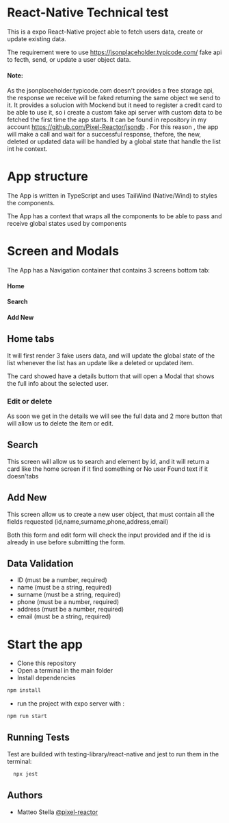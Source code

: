 
# React-Native Technical test

This is a expo React-Native project able to fetch users data, create or update existing data.

The requirement were to use 
https://jsonplaceholder.typicode.com/
fake api to fecth, send, or update a user object data.
#### Note: 
As the jsonplaceholder.typicode.com doesn't provides a free storage api, the response we receive will be faked returning the same object we send to it.
It provides a solucion with Mockend but it need to register a credit card to be able to use it, so i create a custom fake api server with custom data to be fetched the first time the app starts.
It can be found in repository in my account 
https://github.com/Pixel-Reactor/jsondb .
For this reason , the app will make a call and wait for a successful response, thefore, the new, deleted or updated data will be handled by a global state that handle the list int he context.
# App structure

The App is written in TypeScript and uses TailWind (Native/Wind) to styles the components.

The App has a context that wraps all the components to be able to pass and receive global states used by components

# Screen and Modals

The App has a Navigation container that contains 3 screens bottom tab: 

#### Home

#### Search

#### Add New

## Home tabs

It will first render 3 fake users data, and will update the global state of the list whenever the list has an update like a deleted or updated item.

The card showed have a details buttom that will open a Modal that shows the full info about the selected user.

### Edit or delete


As soon we get in the details we will see the full data and 2 more button that will allow us to delete the item or edit.


## Search 

This screen will allow us to search and element by id, and it will return a card like the home screen if it find something or No user Found text if it doesn'tabs

## Add New 

This screen allow us to create a new user object, 
that must contain all the fields requested (id,name,surname,phone,address,email)

Both this form and edit form will check the input provided and if the id is already in use before submitting the form.

## Data Validation
- ID (must be a number, required)
- name (must be a string, required)
- surname (must be a string, required)
- phone (must be a number, required)
- address (must be a number, required)
- email (must be a string, required)

# Start the app

- Clone this repository
- Open a terminal in the main folder
- Install dependencies

```bash
npm install 
```

- run the project with expo server with : 
```bash
npm run start 
```


## Running Tests

Test are builded with testing-library/react-native and jest
to run them in the terminal:
```bash
  npx jest
```


## Authors

- Matteo Stella [@pixel-reactor](https://github.com/Pixel-Reactor) 

